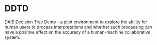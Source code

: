 # DDTD
DAIS Decision Tree Demo - a pilot environment to explore the ability for human users to process interpretations and whether such processing can have a positive effect on the accuracy of a human-machine collaborative system.
